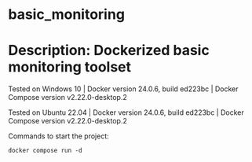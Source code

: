 # basic_monitoring
# Description: Dockerized basic monitoring toolset

Tested on Windows 10 | Docker version 24.0.6, build ed223bc | Docker Compose version v2.22.0-desktop.2

Tested on Ubuntu 22.04 | Docker version 24.0.6, build ed223bc | Docker Compose version v2.22.0-desktop.2

Commands to start the project:

```
docker compose run -d
```
